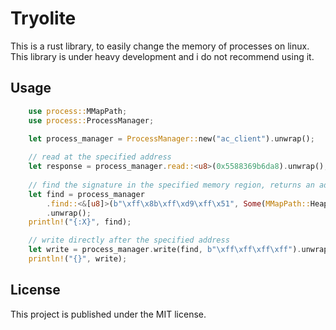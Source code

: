 # Tryolite

This is a rust library, to easily change the memory of processes on linux.
This library is under heavy development and i do not recommend using it.


## Usage

```rust
    use process::MMapPath;
    use process::ProcessManager;

    let process_manager = ProcessManager::new("ac_client").unwrap();
    
    // read at the specified address
    let response = process_manager.read::<u8>(0x5588369b6da8).unwrap();
    
    // find the signature in the specified memory region, returns an address
    let find = process_manager
        .find::<&[u8]>(b"\xff\x8b\xff\xd9\xff\x51", Some(MMapPath::Heap))
        .unwrap();
    println!("{:X}", find);

    // write directly after the specified address
    let write = process_manager.write(find, b"\xff\xff\xff\xff").unwrap();
    println!("{}", write);
```

## License

This project is published under the MIT license.